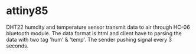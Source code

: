 # attiny85
DHT22 humdity and temperature sensor transmit data to air through HC-06 bluetooth module.
The data format is html and client have to parsing the data with two tag 'hum' & 'temp'.
The sender pushing signal every 3 seconds.

